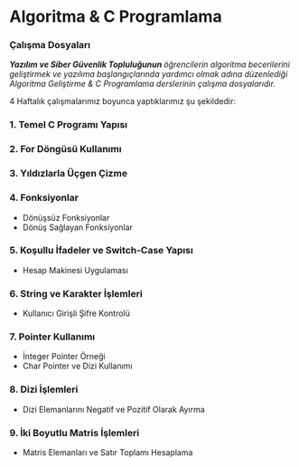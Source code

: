 # Algoritma & C Programlama
### Çalışma Dosyaları

_**Yazılım ve Siber Güvenlik Topluluğunun** öğrencilerin algoritma becerilerini geliştirmek ve yazılıma başlangıçlarında yardımcı olmak adına düzenlediği Algoritma Geliştirme & C Programlama derslerinin çalışma dosyalarıdır._

4 Haftalık çalışmalarımız boyunca yaptıklarımız şu şekildedir:
### 1. Temel C Programı Yapısı

### 2. For Döngüsü Kullanımı

### 3. Yıldızlarla Üçgen Çizme

### 4. Fonksiyonlar
   - Dönüşsüz Fonksiyonlar
   - Dönüş Sağlayan Fonksiyonlar

### 5. Koşullu İfadeler ve Switch-Case Yapısı
   - Hesap Makinesi Uygulaması

### 6. String ve Karakter İşlemleri
   - Kullanıcı Girişli Şifre Kontrolü

### 7. Pointer Kullanımı
   - İnteger Pointer Örneği
   - Char Pointer ve Dizi Kullanımı

### 8. Dizi İşlemleri
   - Dizi Elemanlarını Negatif ve Pozitif Olarak Ayırma

### 9. İki Boyutlu Matris İşlemleri
   - Matris Elemanları ve Satır Toplamı Hesaplama
